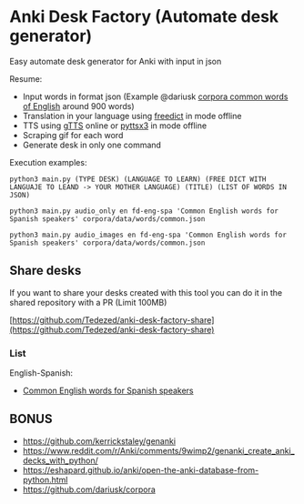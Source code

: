 # Anki Desk Factory (Automate desk generator)

Easy automate desk generator for Anki with input in json

Resume:
- Input words in format json (Example @dariusk [corpora common words of English](https://github.com/dariusk/corpora/blob/master/data/words/common.json) around 900 words)
- Translation in your language using [freedict](https://freedict.org/downloads/) in mode offline
- TTS using [gTTS](https://gtts.readthedocs.io/en/latest/) online or [pyttsx3](https://github.com/nateshmbhat/pyttsx3) in mode offline
- Scraping gif for each word
- Generate desk in only one command

Execution examples:
```
python3 main.py (TYPE DESK) (LANGUAGE TO LEARN) (FREE DICT WITH LANGUAJE TO LEAND -> YOUR MOTHER LANGUAGE) (TITLE) (LIST OF WORDS IN JSON)
```

```
python3 main.py audio_only en fd-eng-spa 'Common English words for Spanish speakers' corpora/data/words/common.json
```

```
python3 main.py audio_images en fd-eng-spa 'Common English words for Spanish speakers' corpora/data/words/common.json
```

## Share desks

If you want to share your desks created with this tool you can do it in the shared repository with a PR (Limit 100MB)

[https://github.com/Tedezed/anki-desk-factory-share](https://github.com/Tedezed/anki-desk-factory-share)

### List

English-Spanish:
- [Common English words for Spanish speakers](https://github.com/Tedezed/anki-desk-factory-share/raw/master/English-Spanish/Common%20English%20words%20for%20Spanish%20speakers.apkg)

## BONUS
- https://github.com/kerrickstaley/genanki
- https://www.reddit.com/r/Anki/comments/9wimp2/genanki_create_anki_decks_with_python/
- https://eshapard.github.io/anki/open-the-anki-database-from-python.html
- https://github.com/dariusk/corpora
